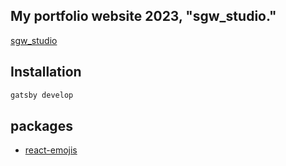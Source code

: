 ## My portfolio website 2023, "sgw_studio."

[sgw_studio](http://shagawa.work/)

## Installation

```sh
gatsby develop
```

## packages

- [react-emojis](https://www.sejuku.net/blog/)

